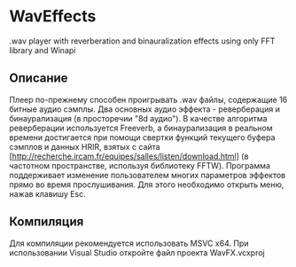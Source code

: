 # WavEffects
.wav player with reverberation and binauralization effects using only FFT library and Winapi

## Описание
Плеер по-прежнему способен проигрывать .wav файлы, содержащие 16 битные аудио сэмплы.
Два основных аудио эффекта - реверберация и бинаурализация (в просторечии "8d аудио").
В качестве алгоритма реверберации используется Freeverb,
а бинаурализация в реальном времени достигается при помощи свертки функций
текущего буфера сэмплов и данных HRIR, взятых с сайта
[http://recherche.ircam.fr/equipes/salles/listen/download.html]
(в частотном пространстве, используя библиотеку FFTW).
Программа поддерживает изменение пользователем многих параметров эффектов прямо во время прослушивания.
Для этого необходимо открыть меню, нажав клавишу Esc.

## Компиляция
Для компиляции рекомендуется использовать MSVC x64. При использовании Visual Studio откройте файл проекта WavFX.vcxproj
